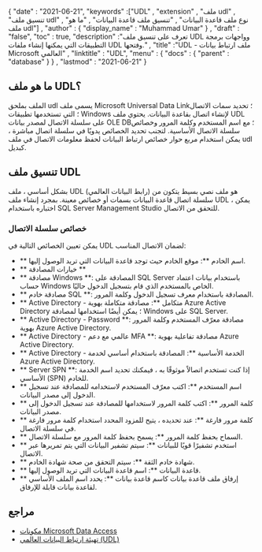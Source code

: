 {
  "date" : "2021-06-21",
  "keywords" :["UDL" , "extension" , "ملف udl" , "تنسيق ملف udl" , "نوع ملف قاعدة البيانات" , "تنسيق ملف قاعدة البيانات" , "ما هو ملف udl"] ,
  "author" : {
    "display_name" : "Muhammad Umar"
} ,
  "draft" : "false",
  "toc" : true,
  "description" :"تعرف على تنسيق ملف UDL وواجهات برمجة التطبيقات التي يمكنها إنشاء ملفات UDL وفتحها." ,
  "title" :"UDL - ملف ارتباط بيانات Microsoft العالمي" ,
  "linktitle" : "UDL",
  "menu" : {
    "docs" : {
      "parent" : "database"
}
} ,
  "lastmod" : "2021-06-21"
}

## ما هو ملف UDL؟
الملف بملحق udl يسمى ملف Microsoft Universal Data Link؛ تحديد سمات الاتصال ؛ التي تستخدمها تطبيقات Windows لإنشاء اتصال بقاعدة البيانات. يحتوي ملف UDL على سلسلة الاتصال لمصدر بيانات OLE DB؛ مع اسم المستخدم وكلمة المرور وخصائص سلسلة الاتصال الأساسية. لتجنب تحديد الخصائص يدويًا في سلسلة اتصال مباشرة ، يمكن استخدام مربع حوار خصائص ارتباط البيانات لحفظ معلومات الاتصال في ملف udl كبديل.

## تنسيق ملف UDL
بشكل أساسي ، ملف UDL (رابط البيانات العالمي) هو ملف نصي بسيط يتكون من سلسلة اتصال قاعدة البيانات بسمات أو خصائص معينة. بمجرد إنشاء ملف UDL ، يمكن اختباره باستخدام SQL Server Management Studio للتحقق من الاتصال.

### خصائص سلسلة الاتصال
يمكن تعيين الخصائص التالية في UDL لضمان الاتصال المناسب:

- ** اسم الخادم **: موقع الخادم حيث توجد قاعدة البيانات التي تريد الوصول إليها.
- ** خيارات المصادقة **
- ** مصادقة Windows **: المصادقة على SQL Server باستخدام بيانات اعتماد حساب Windows الخاص بالمستخدم الذي قام بتسجيل الدخول حاليًا.
- ** مصادقة خادم SQL **: المصادقة باستخدام معرف تسجيل الدخول وكلمة المرور.
- ** Active Directory - متكامل **: مصادقة متكاملة بهوية Azure Active Directory ؛ يمكن أيضًا استخدامها لمصادقة Windows على SQL Server.
- ** Active Directory - Password **: مصادقة معرّف المستخدم وكلمة المرور بهوية Azure Active Directory.
- ** Active Directory - عالمي مع دعم MFA **: مصادقة تفاعلية بهوية Azure Active Directory.
- ** Active Directory - الخدمة الأساسية **: المصادقة باستخدام أساسي لخدمة Azure Active Directory.
- ** Server SPN **: إذا كنت تستخدم اتصالاً موثوقًا به ، فيمكنك تحديد اسم الخدمة الأساسي (SPN) للخادم.
- ** اسم المستخدم **: اكتب معرّف المستخدم لاستخدامه للمصادقة عند تسجيل الدخول إلى مصدر البيانات.
- ** كلمة المرور **: اكتب كلمة المرور لاستخدامها للمصادقة عند تسجيل الدخول إلى مصدر البيانات.
- ** كلمة مرور فارغة **: عند تحديده ، يتيح للمزود المحدد استخدام كلمة مرور فارغة في سلسلة الاتصال.
- ** السماح بحفظ كلمة المرور **: يسمح بحفظ كلمة المرور مع سلسلة الاتصال.
- ** استخدم تشفيرًا قويًا للبيانات **: سيتم تشفير البيانات التي يتم تمريرها عبر الاتصال.
- ** شهادة خادم الثقة **: سيتم التحقق من صحة شهادة الخادم.
- ** قاعدة البيانات **: اسم قاعدة البيانات التي تريد الوصول إليها.
- ** إرفاق ملف قاعدة بيانات كاسم قاعدة بيانات **: يحدد اسم الملف الأساسي لقاعدة بيانات قابلة للإرفاق.

## مراجع ##

* [مكونات Microsoft Data Access](https://en.wikipedia.org/wiki/Microsoft_Data_Access_Components#Universal_data_link)
* [تهيئة ارتباط البيانات العالمي (UDL)](https://learn.microsoft.com/en-us/sql/connect/oledb/help-topics/data-link-pages؟view=sql-server-ver15)

